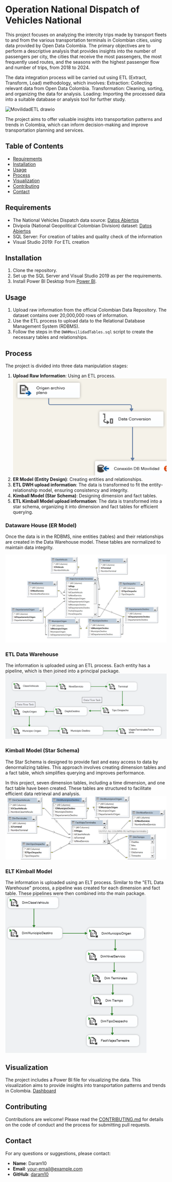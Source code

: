 # Operation National Dispatch of Vehicles National

This project focuses on analyzing the intercity trips made by transport fleets to and from the various transportation terminals in Colombian cities, using data provided by Open Data Colombia. The primary objectives are to perform a descriptive analysis that provides insights into the number of passengers per city, the cities that receive the most passengers, the most frequently used routes, and the seasons with the highest passenger flow and number of trips, from 2018 to 2024.			

The data integration process will be carried out using ETL (Extract, Transform, Load) methodology, which involves:
Extraction: Collecting relevant data from Open Data Colombia.
Transformation: Cleaning, sorting, and organizing the data for analysis.
Loading: Importing the processed data into a suitable database or analysis tool for further study.

![MovilidadETL drawio](https://github.com/user-attachments/assets/ed3f0f33-5a1a-4b1b-a73e-2b17937b8f17)

The project aims to offer valuable insights into transportation patterns and trends in Colombia, which can inform decision-making and improve transportation planning and services.

## Table of Contents
- [Requirements](#requirements)
- [Installation](#installation)
- [Usage](#usage)
- [Process](#process)
- [Visualization](#visualization)
- [Contributing](#contributing)
- [Contact](#contact)

 
## Requirements
- The National Vehicles Dispatch data source: [Datos Abiertos](https://www.datos.gov.co/)
- Divipola (National Geopolitical Colombian Division) dataset: [Datos Abiertos](https://www.datos.gov.co/)
- SQL Server: For creation of tables and quality check of the information
- Visual Studio 2019: For ETL creation

## Installation
1. Clone the repository.
2. Set up the SQL Server and Visual Studio 2019 as per the requirements.
3. Install Power BI Desktop from [Power BI](https://powerbi.microsoft.com/desktop/).

## Usage
1. Upload raw information from the official Colombian Data Repository. The dataset contains over 20,000,000 rows of information.
2. Use the ETL process to upload data to the Relational Database Management System (RDBMS).
3. Follow the steps in the `DWHMovilidadTables.sql` script to create the necessary tables and relationships.

## Process
The project is divided into three data manipulation stages:
1. **Upload Raw Information**: Using an ETL process.
![alt text](https://github.com/daram10/VehiclesDispatch/blob/main/MovilidadSourceDataFlow.png)
2. **ER Model (Entity Design)**: Creating entities and relationships.
3. **ETL DWH upload information**: The data is transformed to fit the entity-relationship model, ensuring consistency and integrity.
4. **Kimball Model (Star Schema)**: Designing dimension and fact tables.
5. **ETL Kimball Model upload information**: The data is transformed into a star schema, organizing it into dimension and fact tables for efficient querying.


### Dataware House (ER Model)
Once the data is in the RDBMS, nine entities (tables) and their relationships are created in the Data Warehouse model. These tables are normalized to maintain data integrity.

![alt text](https://github.com/daram10/VehiclesDispatch/blob/main/DWHModelMovilidad.png)
    
### ETL Data Warehouse
The information is uploaded using an ETL process. Each entity has a pipeline, which is then joined into a principal package.
![!\[alt text\]](https://github.com/daram10/VehiclesDispatch/blob/main/DWHETLMovilidad.png)


### Kimball Model (Star Schema)
The Star Schema is designed to provide fast and easy access to data by denormalizing tables. This approach involves creating dimension tables and a fact table, which simplifies querying and improves performance.

In this project, seven dimension tables, including a time dimension, and one fact table have been created. These tables are structured to facilitate efficient data retrieval and analysis.
![Star Schema Diagram](DimentionalModelMovilidad.png)


### ELT Kimball Model
The information is uploaded using an ELT process. Similar to the "ETL Data Warehouse" process, a pipeline was created for each dimension and fact table. These pipelines were then combined into the main package.
![alt text](DimentionalETLMovilidad.png)

## Visualization
The project includes a Power BI file for visualizing the data. This visualization aims to provide insights into transportation patterns and trends in Colombia. [Dashboard](https://1drv.ms/u/s!AsDUqdq9SXRAh7hh-NOonI7mZXmSCw?e=L9jE0D)

## Contributing
Contributions are welcome! Please read the [CONTRIBUTING.md](CONTRIBUTING.md) for details on the code of conduct and the process for submitting pull requests.

## Contact
For any questions or suggestions, please contact:
- **Name**: Daram10
- **Email**: [your-email@example.com](mailto:your-email@example.com)
- **GitHub**: [daram10](https://github.com/daram10)